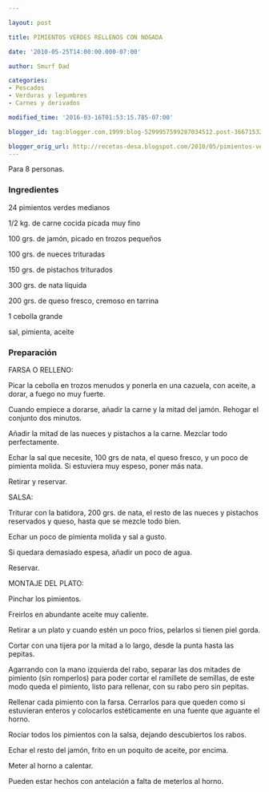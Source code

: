 ```yaml
---

layout: post

title: PIMIENTOS VERDES RELLENOS CON NOGADA

date: '2010-05-25T14:00:00.000-07:00'

author: Smurf Dad

categories:
- Pescados
- Verduras y legumbres
- Carnes y derivados

modified_time: '2016-03-16T01:53:15.785-07:00'

blogger_id: tag:blogger.com,1999:blog-5299957599287034512.post-3667153245089797289

blogger_orig_url: http://recetas-desa.blogspot.com/2010/05/pimientos-verdes-rellenos-con-nogada.html
---
```


Para 8 personas.

<h3>Ingredientes</h3>

24 pimientos verdes medianos

1/2 kg. de carne cocida picada muy fino

100 grs. de jamón, picado en trozos pequeños

100 grs. de nueces trituradas

150 grs. de pistachos triturados

300 grs. de nata líquida

200 grs. de queso fresco, cremoso en tarrina

1 cebolla grande

sal, pimienta, aceite

<h3>Preparación</h3>

FARSA O RELLENO:

Picar la cebolla en trozos menudos y ponerla en una cazuela, con aceite, a dorar, a fuego no muy fuerte.

Cuando empiece a dorarse, añadir la carne y la mitad del jamón. Rehogar el conjunto dos minutos.

Añadir la mitad de las nueces y pistachos a la carne. Mezclar todo perfectamente.

Echar la sal que necesite, 100 grs de nata, el queso fresco, y un poco de pimienta molida. Si estuviera muy espeso, poner más nata.

Retirar y reservar.

SALSA:

Triturar con la batidora, 200 grs. de nata, el resto de las nueces y pistachos reservados y queso, hasta que se mezcle todo bien.

Echar un poco de pimienta molida y sal a gusto.

Si quedara demasiado espesa, añadir un poco de agua.

Reservar.

MONTAJE DEL PLATO:

Pinchar los pimientos.

Freirlos en abundante aceite muy caliente.

Retirar a un plato y cuando estén un poco fríos, pelarlos si tienen piel gorda.

Cortar con una tijera por la mitad a lo largo, desde la punta hasta las pepitas.

Agarrando con la mano izquierda del rabo, separar las dos mitades de pimiento (sin romperlos) para poder cortar el ramillete de semillas, de este modo queda el pimiento, listo para rellenar, con su rabo pero sin pepitas.

Rellenar cada pimiento con la farsa.  Cerrarlos para que queden como si estuvieran enteros y colocarlos estéticamente en una fuente que aguante el horno.

Rociar todos los pimientos con la salsa, dejando descubiertos los rabos.

Echar el resto del jamón, frito en un poquito de aceite, por encima.

Meter al horno a calentar.

Pueden estar hechos con antelación a falta de meterlos al horno.

